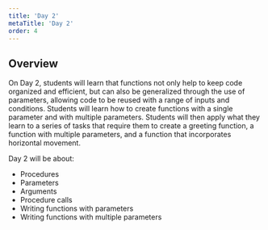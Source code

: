 ```yaml
---
title: 'Day 2'
metaTitle: 'Day 2'
order: 4
---
```


## Overview

On Day 2, students will learn that functions not only help to keep code organized and efficient, but can also be generalized through the use of parameters, allowing code to be reused with a range of inputs and conditions. Students will learn how to create functions with a single parameter and with multiple parameters. Students will then apply what they learn to a series of tasks that require them to create a greeting function, a function with multiple parameters, and a function that incorporates horizontal movement.

Day 2 will be about:

* Procedures
* Parameters
* Arguments
* Procedure calls
* Writing functions with parameters
* Writing functions with multiple parameters